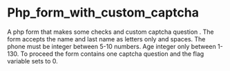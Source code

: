 # Php_form_with_custom_captcha
A php form that makes some checks and custom captcha question .
The form accepts the name and last name as letters only and spaces.
The phone must be integer between 5-10 numbers.
Age integer only between 1-130.
To proceed the form contains one captcha question and the flag variable sets to 0.
